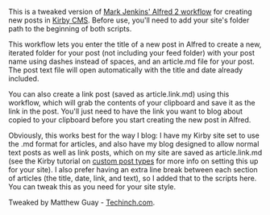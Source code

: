 This is a tweaked version of [Mark Jenkins' Alfred 2 workflow](http://plausiblethought.net/creating-new-blog-posts-with-an-alfred-workflow) for creating new posts in [Kirby CMS](http://getkirby.com/). Before use, you'll need to add your site's folder path to the beginning of both scripts.

This workflow lets you enter the title of a new post in Alfred to create a new, iterated folder for your post (not including your feed folder) with your post name using dashes instead of spaces, and an article.md file for your post. The post text file will open automatically with the title and date already included.

You can also create a link post (saved as article.link.md) using this workflow, which will grab the contents of your clipboard and save it as the link in the post. You'll just need to have the link you want to blog about copied to your clipboard before you start creating the new post in Alfred.

Obviously, this works best for the way I blog: I have my Kirby site set to use the .md format for articles, and also have my blog designed to allow normal text posts as well as link posts, which on my site are saved as article.link.md (see the Kirby tutorial on [custom post types](http://getkirby.com/blog/custom-post-types) for more info on setting this up for your site). I also prefer having an extra line break between each section of articles (the title, date, link, and text), so I added that to the scripts here. You can tweak this as you need for your site style.

Tweaked by Matthew Guay - [Techinch.com](http://techinch.com/).